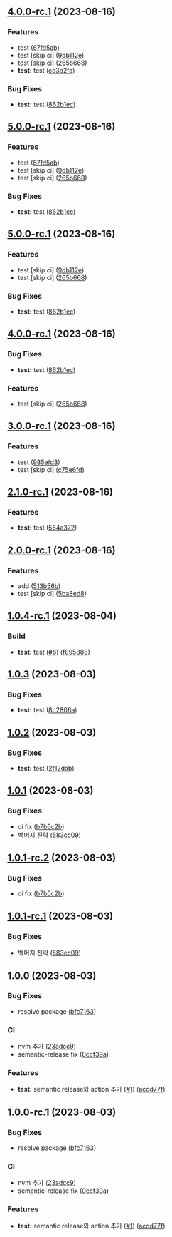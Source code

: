 ## [4.0.0-rc.1](https://github.com/0816i/semantic-release-test/compare/v3.0.0-rc.1...v4.0.0-rc.1) (2023-08-16)


### Features

* test ([67fd5ab](https://github.com/0816i/semantic-release-test/commit/67fd5ab301ed87aa078676f42c00f845bb73d3d3))
* test [skip ci] ([9db112e](https://github.com/0816i/semantic-release-test/commit/9db112ed399e95a21260d01aec99d95e904961a4))
* test [skip ci] ([265b668](https://github.com/0816i/semantic-release-test/commit/265b668593f9419a04611a4074d28449287dc8d6))
* **test:** test ([cc3b2fa](https://github.com/0816i/semantic-release-test/commit/cc3b2facd9a02f86724f81460ba424b76f2d9627))


### Bug Fixes

* **test:** test ([862b1ec](https://github.com/0816i/semantic-release-test/commit/862b1eca4923988fbf02be4263413e60d95aff58))

## [5.0.0-rc.1](https://github.com/0816i/semantic-release-test/compare/v3.0.0-rc.1...v5.0.0-rc.1) (2023-08-16)


### Features

* test ([67fd5ab](https://github.com/0816i/semantic-release-test/commit/67fd5ab301ed87aa078676f42c00f845bb73d3d3))
* test [skip ci] ([9db112e](https://github.com/0816i/semantic-release-test/commit/9db112ed399e95a21260d01aec99d95e904961a4))
* test [skip ci] ([265b668](https://github.com/0816i/semantic-release-test/commit/265b668593f9419a04611a4074d28449287dc8d6))


### Bug Fixes

* **test:** test ([862b1ec](https://github.com/0816i/semantic-release-test/commit/862b1eca4923988fbf02be4263413e60d95aff58))

## [5.0.0-rc.1](https://github.com/0816i/semantic-release-test/compare/v3.0.0-rc.1...v5.0.0-rc.1) (2023-08-16)


### Features

* test [skip ci] ([9db112e](https://github.com/0816i/semantic-release-test/commit/9db112ed399e95a21260d01aec99d95e904961a4))
* test [skip ci] ([265b668](https://github.com/0816i/semantic-release-test/commit/265b668593f9419a04611a4074d28449287dc8d6))


### Bug Fixes

* **test:** test ([862b1ec](https://github.com/0816i/semantic-release-test/commit/862b1eca4923988fbf02be4263413e60d95aff58))

## [4.0.0-rc.1](https://github.com/0816i/semantic-release-test/compare/v3.0.0-rc.1...v4.0.0-rc.1) (2023-08-16)


### Bug Fixes

* **test:** test ([862b1ec](https://github.com/0816i/semantic-release-test/commit/862b1eca4923988fbf02be4263413e60d95aff58))


### Features

* test [skip ci] ([265b668](https://github.com/0816i/semantic-release-test/commit/265b668593f9419a04611a4074d28449287dc8d6))

## [3.0.0-rc.1](https://github.com/0816i/semantic-release-test/compare/v2.1.0-rc.1...v3.0.0-rc.1) (2023-08-16)


### Features

* test ([985efd3](https://github.com/0816i/semantic-release-test/commit/985efd331d08a9906301a86fd5a68db8c0612284))
* test [skip ci] ([c75e6fd](https://github.com/0816i/semantic-release-test/commit/c75e6fda75413f4535a001022936b8d908f5f4fe))

## [2.1.0-rc.1](https://github.com/0816i/semantic-release-test/compare/v2.0.1...v2.1.0-rc.1) (2023-08-16)


### Features

* **test:** test ([564a372](https://github.com/0816i/semantic-release-test/commit/564a3724c5b74ddbe8008d8595f5697bd55072a3))

## [2.0.0-rc.1](https://github.com/0816i/semantic-release-test/compare/v1.0.4-rc.1...v2.0.0-rc.1) (2023-08-16)


### Features

* add ([513b56b](https://github.com/0816i/semantic-release-test/commit/513b56b9f036a736df2d9581305ee38e3ef6ca89))
* test [skip ci] ([5ba8ed8](https://github.com/0816i/semantic-release-test/commit/5ba8ed817c23d02c85dff91f4ec9ac192953b357))

## [1.0.4-rc.1](https://github.com/0816i/semantic-release-test/compare/v1.0.3...v1.0.4-rc.1) (2023-08-04)


### Build

* **test:** test ([#6](https://github.com/0816i/semantic-release-test/issues/6)) ([f895886](https://github.com/0816i/semantic-release-test/commit/f8958867ce201ce51e9ee1e217b2f90a7dc9cc53))

## [1.0.3](https://github.com/0816i/semantic-release-test/compare/v1.0.2...v1.0.3) (2023-08-03)


### Bug Fixes

* **test:** test ([8c2806a](https://github.com/0816i/semantic-release-test/commit/8c2806a8b5d8c3d8119010a800f1f6999e53cb9b))

## [1.0.2](https://github.com/0816i/semantic-release-test/compare/v1.0.1...v1.0.2) (2023-08-03)


### Bug Fixes

* **test:** test ([2f12dab](https://github.com/0816i/semantic-release-test/commit/2f12dab7a68b20230f8c66d27d8bda9479a0fd0f))

## [1.0.1](https://github.com/0816i/semantic-release-test/compare/v1.0.0...v1.0.1) (2023-08-03)


### Bug Fixes

* ci fix ([b7b5c2b](https://github.com/0816i/semantic-release-test/commit/b7b5c2be5ac07bdb6906f3486c0a935cfa1f8e95))
* 백머지 전략 ([583cc09](https://github.com/0816i/semantic-release-test/commit/583cc09ad38339edd1500ed7fe72ff1a83ff60db))

## [1.0.1-rc.2](https://github.com/0816i/semantic-release-test/compare/v1.0.1-rc.1...v1.0.1-rc.2) (2023-08-03)


### Bug Fixes

* ci fix ([b7b5c2b](https://github.com/0816i/semantic-release-test/commit/b7b5c2be5ac07bdb6906f3486c0a935cfa1f8e95))

## [1.0.1-rc.1](https://github.com/0816i/semantic-release-test/compare/v1.0.0...v1.0.1-rc.1) (2023-08-03)


### Bug Fixes

* 백머지 전략 ([583cc09](https://github.com/0816i/semantic-release-test/commit/583cc09ad38339edd1500ed7fe72ff1a83ff60db))

## 1.0.0 (2023-08-03)


### Bug Fixes

* resolve package ([bfc7163](https://github.com/0816i/semantic-release-test/commit/bfc71634ddb8d5684a45eb645810c3d98f5877a1))


### CI

* nvm 추가 ([23adcc9](https://github.com/0816i/semantic-release-test/commit/23adcc956510031273e77501e40327b73306fdea))
* semantic-release fix ([0ccf39a](https://github.com/0816i/semantic-release-test/commit/0ccf39a24fb2a914418aa6ea7604511429f39fbd))


### Features

* **test:** semantic release와 action 추가 ([#1](https://github.com/0816i/semantic-release-test/issues/1)) ([acdd77f](https://github.com/0816i/semantic-release-test/commit/acdd77fb0ce198e897f7ec22ee395910542826f2))

## 1.0.0-rc.1 (2023-08-03)


### Bug Fixes

* resolve package ([bfc7163](https://github.com/0816i/semantic-release-test/commit/bfc71634ddb8d5684a45eb645810c3d98f5877a1))


### CI

* nvm 추가 ([23adcc9](https://github.com/0816i/semantic-release-test/commit/23adcc956510031273e77501e40327b73306fdea))
* semantic-release fix ([0ccf39a](https://github.com/0816i/semantic-release-test/commit/0ccf39a24fb2a914418aa6ea7604511429f39fbd))


### Features

* **test:** semantic release와 action 추가 ([#1](https://github.com/0816i/semantic-release-test/issues/1)) ([acdd77f](https://github.com/0816i/semantic-release-test/commit/acdd77fb0ce198e897f7ec22ee395910542826f2))
